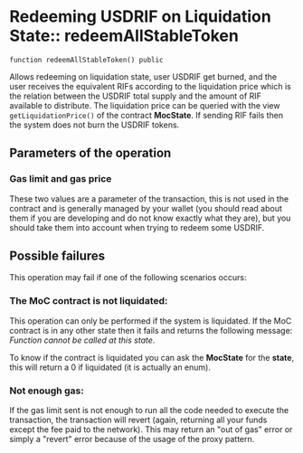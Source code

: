 # Redeeming USDRIF on Liquidation State:: redeemAllStableToken

`function redeemAllStableToken() public`

Allows redeeming on liquidation state, user USDRIF get burned, and the user receives the equivalent RIFs according to the liquidation price which is the relation between the USDRIF total supply and the amount of RIF available to distribute.
The liquidation price can be queried with the view `getLiquidationPrice()` of the contract **MocState**.
If sending RIF fails then the system does not burn the USDRIF tokens.

## Parameters of the operation

### Gas limit and gas price

These two values are a parameter of the transaction, this is not used in the contract and is generally managed by your wallet (you should read about them if you are developing and do not know exactly what they are), but you should take them into account when trying to redeem some USDRIF.

## Possible failures

This operation may fail if one of the following scenarios occurs:

### The MoC contract is not liquidated:

This operation can only be performed if the system is liquidated. If the MoC contract is in any other state then it fails and returns the following message: _Function cannot be called at this state_.

To know if the contract is liquidated you can ask the **MocState** for the **state**, this will return a 0 if liquidated (it is actually an enum).

### Not enough gas:

If the gas limit sent is not enough to run all the code needed to execute the transaction, the transaction will revert (again, returning all your funds except the fee paid to the network). This may return an "out of gas" error or simply a "revert" error because of the usage of the proxy pattern.